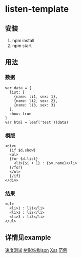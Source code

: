 # listen-template

## 安装
1. npm install
2. npm start

## 用法
### 数据
```
var data = {
  list: [
    {name: li1, sex: 1},
    {name: li2, sex: 2},
    {name: li3, sex: 3}
  ],
  show: true
}
var html = leaf('test')(data)
```

### 模版
```
<div>
  {if $d.show}
  <ul>
  {for $d.list}
    <li>{$i + 1} : {$v.name}</li>
  {/for}
  </ul>
  {/if}
</div>
```

### 结果
```
<ul>
  <li>1 : li1</li>
  <li>2 : li2</li>
  <li>3 : li3</li>
</ul>
```

## 详情见example

[速度测试](./examples/speed_test/)
[树形结构json](./examples/json/)
[Xss](./examples/escape.html)
[范例](./examples/easy.html)